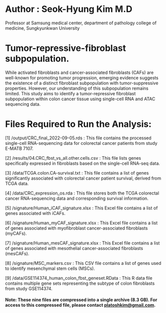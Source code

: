 # Author : Seok-Hyung Kim M.D
Professor at Samsung medical center, department of pathology
college of medicine, Sungkyunkwan University

# Tumor-repressive-fibroblast subpopulation. 
While activated fibroblasts and cancer-associated fibroblasts (CAFs) are well-known for promoting tumor progression, emerging evidence suggests the existence of a distinct fibroblast subpopulation with tumor-suppressive properties. However, our understanding of this subpopulation remains limited. This study aims to identify a tumor-repressive fibroblast subpopulation within colon cancer tissue using single-cell RNA and ATAC sequencing data.

# Files Required to Run the Analysis:
[1] /output/CRC_final_2022-09-05.rds : This file contains the processed single-cell RNA-sequencing data for colorectal cancer patients from study E-MATB 7107. 

[2] /results/04.CRC_fbst_vs_all.other.cells.csv : This file lists genes specifically expressed in fibroblasts based on the single-cell RNA-seq data.

[3] /data/TCGA.colon.CA-survival.txt : This file contains a list of genes significantly associated with colorectal cancer patient survival, derived from TCGA data. 

[4] /data/CRC_expression_os.rda : This file stores both the TCGA colorectal cancer RNA-sequencing data and corresponding survival information. 

[5] /signature/Human_iCAF_signature.xlsx : This Excel file contains a list of genes associated with iCAFs.

[6] /signature/Human_myCAF_signature.xlsx : This Excel file contains a list of genes associated with myofibroblast cancer-associated fibroblasts (myCAFs).

[7] /signature/Human_mesCAF_signature.xlsx : This Excel file contains a list of genes associated with mesothelial cancer-associated fibroblasts (mesCAFs).

[8] /signature/MSC_markers.csv : This CSV file contains a list of genes used to identify mesenchymal stem cells (MSCs).

[9] /data/GSE114374_human_colon_fbst_geneset.RData : This R data file contains multiple gene sets representing the subtype of colon fibroblasts from study GSE114374.

#### Note: These nine files are compressed into a single archive (8.3 GB). For access to this compressed file, please contact platoshkim@gmail.com. 
